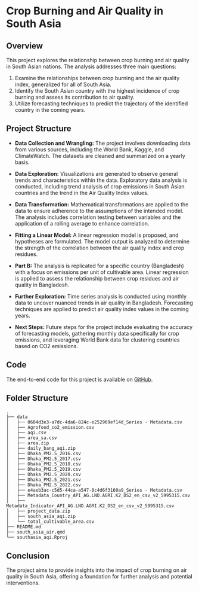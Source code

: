 # Crop Burning and Air Quality in South Asia

## Overview

This project explores the relationship between crop burning and air quality in South Asian nations. The analysis addresses three main questions:

1. Examine the relationships between crop burning and the air quality index, generalized for all of South Asia.
2. Identify the South Asian country with the highest incidence of crop burning and assess its contribution to air quality.
3. Utilize forecasting techniques to predict the trajectory of the identified country in the coming years.

## Project Structure

- **Data Collection and Wrangling:** The project involves downloading data from various sources, including the World Bank, Kaggle, and ClimateWatch. The datasets are cleaned and summarized on a yearly basis.

- **Data Exploration:** Visualizations are generated to observe general trends and characteristics within the data. Exploratory data analysis is conducted, including trend analysis of crop emissions in South Asian countries and the trend in the Air Quality Index values.

- **Data Transformation:** Mathematical transformations are applied to the data to ensure adherence to the assumptions of the intended model. The analysis includes correlation testing between variables and the application of a rolling average to enhance correlation.

- **Fitting a Linear Model:** A linear regression model is proposed, and hypotheses are formulated. The model output is analyzed to determine the strength of the correlation between the air quality index and crop residues.

- **Part B:** The analysis is replicated for a specific country (Bangladesh) with a focus on emissions per unit of cultivable area. Linear regression is applied to assess the relationship between crop residues and air quality in Bangladesh.

- **Further Exploration:** Time series analysis is conducted using monthly data to uncover nuanced trends in air quality in Bangladesh. Forecasting techniques are applied to predict air quality index values in the coming years.

- **Next Steps:** Future steps for the project include evaluating the accuracy of forecasting models, gathering monthly data specifically for crop emissions, and leveraging World Bank data for clustering countries based on CO2 emissions.

## Code

The end-to-end code for this project is available on [GitHub](https://github.com/Sujan-Bhattarai12/southasia_aqi.git).

## Folder Structure
```{r}
.
├── data
│   ├── 0604d3e3-a7dc-4da6-824c-e252969ef14d_Series - Metadata.csv
│   ├── Agrofood_co2_emission.csv
│   ├── aqi.csv
│   ├── area_sa.csv
│   ├── area.zip
│   ├── daily_bang_aqi.zip
│   ├── Dhaka_PM2.5_2016.csv
│   ├── Dhaka_PM2.5_2017.csv
│   ├── Dhaka_PM2.5_2018.csv
│   ├── Dhaka_PM2.5_2019.csv
│   ├── Dhaka_PM2.5_2020.csv
│   ├── Dhaka_PM2.5_2021.csv
│   ├── Dhaka_PM2.5_2022.csv
│   ├── e4aeb3ac-c5d5-44ca-a547-8c4d6f3160a9_Series - Metadata.csv
│   ├── Metadata_Country_API_AG.LND.AGRI.K2_DS2_en_csv_v2_5995315.csv
│   ├── Metadata_Indicator_API_AG.LND.AGRI.K2_DS2_en_csv_v2_5995315.csv
│   ├── project_data.zip
│   ├── south_asia_aqi.zip
│   └── total_cultivable_area.csv
├── README.md
├── south_asia_air.qmd
└── southasia_aqi.Rproj
```

## Conclusion

The project aims to provide insights into the impact of crop burning on air quality in South Asia, offering a foundation for further analysis and potential interventions.

